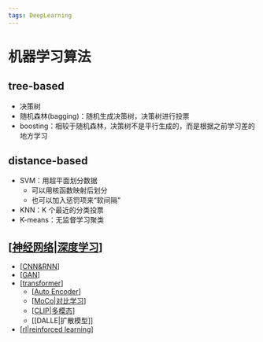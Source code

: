 ```yaml
---
tags: DeepLearning
---
```

# 机器学习算法

## tree-based

- 决策树
- 随机森林(bagging)：随机生成决策树，决策树进行投票
- boosting：相较于随机森林，决策树不是平行生成的，而是根据之前学习差的地方学习

## distance-based

- SVM：用超平面划分数据
  - 可以用核函数映射后划分
  - 也可以加入惩罚项来“软间隔”
- KNN：K 个最近的分类投票
- K-means：无监督学习聚类

## [[神经网络|深度学习]]

- [[CNN&RNN]]
- [[GAN]]
- [[transformer]]
  - [[Auto Encoder]]
  - [[MoCo|对比学习]]
  - [[CLIP|多模态]]
  - [[DALLE|扩散模型]]
- [[rl|reinforced learning]]

[//begin]: # "Autogenerated link references for markdown compatibility"
[神经网络|深度学习]: concept/神经网络.md "神经网络"
[CNN&RNN]: concept/CNN&RNN.md "经典算法"
[transformer]: concept/transformer.md "Transformer"
[GAN]: concept/GAN.md "GAN"
[Auto Encoder]: <model/Auto Encoder.md> "Auto Encoder"
[MoCo|对比学习]: model/MoCo.md "对比学习"
[rl|reinforced learning]: RL/rl.md "Reinforce Learning"
[CLIP|多模态]: model/CLIP.md "CLIP"
[//end]: # "Autogenerated link references"
